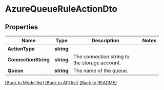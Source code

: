 # AzureQueueRuleActionDto

## Properties

Name | Type | Description | Notes
------------ | ------------- | ------------- | -------------
**ActionType** | **string** |  | 
**ConnectionString** | **string** | The connection string to the storage account. | 
**Queue** | **string** | The name of the queue. | 

[[Back to Model list]](../README.md#documentation-for-models) [[Back to API list]](../README.md#documentation-for-api-endpoints) [[Back to README]](../README.md)


